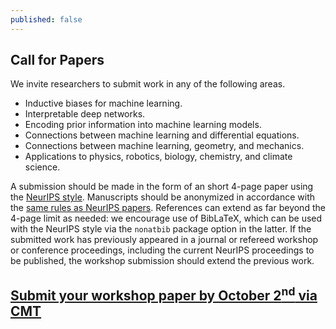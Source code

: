 ```yaml
---
published: false
---
```


<h2 class="text-center pt-3 pb-5">Call for Papers</h2>

We invite researchers to submit work in any of the following areas.

- Inductive biases for machine learning.
- Interpretable deep networks.
- Encoding prior information into machine learning models.
- Connections between machine learning and differential equations.
- Connections between machine learning, geometry, and mechanics.
- Applications to physics, robotics, biology, chemistry, and climate science.

A submission should be made in the form of an short 4-page paper using the [NeurIPS style](https://neurips.cc/Conferences/2020/PaperInformation/StyleFiles).
Manuscripts should be anonymized in accordance with the [same rules as NeurIPS papers](https://neurips.cc/Conferences/2020/CallForPapers).
References can extend as far beyond the 4-page limit as needed: we encourage use of BibLaTeX, which can be used with the NeurIPS style via the `nonatbib` package option in the latter.
If the submitted work has previously appeared in a journal or refereed workshop or conference proceedings, including the current NeurIPS proceedings to be published, the workshop submission should extend the previous work.

<h2 class="h4 text-center py-3"><a href="https://cmt3.research.microsoft.com/NeurIPSIBW2020">Submit your workshop paper by October 2<sup>nd</sup> via CMT</a></h2>